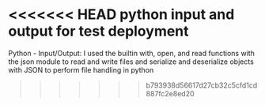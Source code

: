 <<<<<<< HEAD
python input and output
for test deployment
=======
Python - Input/Output:
I used the builtin with, open, and read functions with the json module to read and write files and serialize and deserialize objects with JSON  to perform file handling in python
>>>>>>> b793938d56617d27cb32c5cfd1cd887fc2e8ed20
